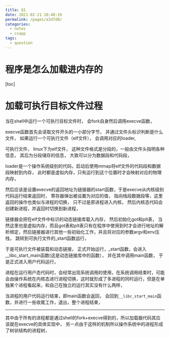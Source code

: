 ```yaml
---
title: Q1
date: 2021-02-21 10:48:19
permalink: /pages/a3d7d0/
categories:
  - notes
  - csapp
tags:
  - question
---
```

# 程序是怎么加载进内存的

[toc]

# 加载可执行目标文件过程

当在shell中运行一个可执行目标文件时， 会fork自身然后调用execve函数， 

execve函数首先会读取文件开头的一小部分字节， 并通过文件头标识判断是什么文件， 如果运行一个可执行文件（elf文件）， 会调用对应的loader, 

可执行文件， linux下为elf文件， 这种文件格式是分段的，一般由文件头指明各种信息， 其后为分段储存的信息， 大致可以分为数据段和代码段，

loader是一个操作系统级别的代码，启动后使用mmap将elf文件的代码段和数据段映射到内存， 此时都是虚拟内存，只有运行到这个位置时才会映射对应的物理内存，

然后应该是设置execve的返回地址为链接器的start函数，于是execve从内核级别代码运行结束返回时， 寄存器弹出被设置为对应的值， 指向栈段数据段等，这里返回的操作也类似与进程的切换， 只不过是原进程进入内核， 然后内核态代码会创建新进程，并返回时切换到新进程，

链接器会把在elf文件中标识的动态链接库载入内存， 然后初始化got和plt表， 当然这里也是虚拟内存，而且got表和plt表只有在程序中使用到时才会进行地址的解析绑定，然后链接器进行其他一些初始化工作，并且将对应的参数argv和env压栈， 跳转到可执行文件的_start函数运行，

于是可执行文件被装载和动态链接， 正式开始运行，_start函数，会进入__libc_start_main函数(这是动态链接库中的函数）， 并在其中调用main函数， 于是正式进入用户代码运行，

进程在运行用户态代码时，会经常出现系统调用的使用，在系统调用结束时，可能会由操作系统在内核态进行进程切换，这时就形成了多进程的同时运行，但是在单独某个进程看起来，和自己在独立的运行其实没有什么两样，

当进程的用户代码运行结束，即main函数会返回， 会回到`__libc_start_main`函数，并进行一些收尾工作，退出，整个进程结束， 

-----

其中由于所有的进程都是通过shell的fork+execve得到的，所以加载器代码其应该就在execve的具体实现中， 另一点由于这样的机制所以操作系统中的进程形成了树状结构的进程树，

 



